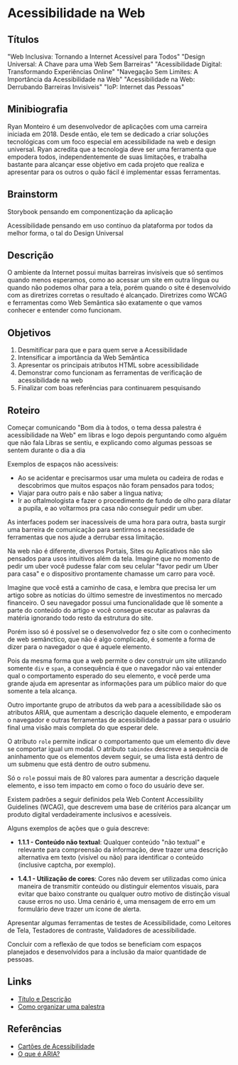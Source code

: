 # Acessibilidade na Web

## Títulos

"Web Inclusiva: Tornando a Internet Acessível para Todos"
"Design Universal: A Chave para uma Web Sem Barreiras"
"Acessibilidade Digital: Transformando Experiências Online"
"Navegação Sem Limites: A Importância da Acessibilidade na Web"
"Acessibilidade na Web: Derrubando Barreiras Invisíveis"
"IoP: Internet das Pessoas"

## Minibiografia

Ryan Monteiro é um desenvolvedor de aplicações com uma carreira iniciada em 2018. Desde então, ele tem se dedicado a criar soluções tecnológicas com um foco especial em acessibilidade na web e design universal. Ryan acredita que a tecnologia deve ser uma ferramenta que empodera todos, independentemente de suas limitações, e trabalha bastante para alcançar esse objetivo em cada projeto que realiza e apresentar para os outros o quão fácil é implementar essas ferramentas.

## Brainstorm

Storybook pensando em componentização da aplicação

Acessibilidade pensando em uso contínuo da plataforma por todos da melhor forma, o tal do Design Universal

## Descrição

O ambiente da Internet possui muitas barreiras invisíveis que só sentimos quando menos esperamos, como ao acessar um site em outra língua ou quando não podemos olhar para a tela, porém quando o site é desenvolvido com as diretrizes corretas o resultado é alcançado. Diretrizes como WCAG e ferramentas como Web Semântica são exatamente o que vamos conhecer e entender como funcionam.

## Objetivos

1. Desmitificar para que e para quem serve a Acessibilidade
1. Intensificar a importância da Web Semântica
1. Apresentar os principais atributos HTML sobre acessibilidade
1. Demonstrar como funcionam as ferramentas de verificação de acessibilidade na web
1. Finalizar com boas referências para continuarem pesquisando

## Roteiro

Começar comunicando "Bom dia à todos, o tema dessa palestra é acessibilidade na Web" em libras e logo depois perguntando como alguém que não fala Libras se sentiu, e explicando como algumas pessoas se sentem durante o dia a dia

Exemplos de espaços não acessíveis:

- Ao se acidentar e precisarmos usar uma muleta ou cadeira de rodas e descobrimos que muitos espaços não foram pensados para todos;
- Viajar para outro país e não saber a língua nativa;
- Ir ao oftalmologista e fazer o procedimento de fundo de olho para dilatar a pupila, e ao voltarmos pra casa não conseguir pedir um uber.

As interfaces podem ser inacessíveis de uma hora para outra, basta surgir uma barreira de comunicação para sentirmos a necessidade de ferramentas que nos ajude a derrubar essa limitação.

Na web não é diferente, diversos Portais, Sites ou Aplicativos não são pensados para usos intuitivos além da tela. Imagine que no momento de pedir um uber você pudesse falar com seu celular "favor pedir um Uber para casa" e o dispositivo prontamente chamasse um carro para você.

Imagine que você está a caminho de casa, e lembra que precisa ler um artigo sobre as notícias do último semestre de investimentos no mercado financeiro. O seu navegador possui uma funcionalidade que lê somente a parte do conteúdo do artigo e você consegue escutar as palavras da matéria ignorando todo resto da estrutura do site.

Porém isso só é possível se o desenvolvedor fez o site com o conhecimento de web semânctico, que não é algo complicado, é somente a forma de dizer para o navegador o que é aquele elemento.

Pois da mesma forma que a web permite o dev construir um site utilizando somente `div` e `span`, a consequência é que o navegador não vai entender qual o comportamento esperado do seu elemento, e você perde uma grande ajuda em apresentar as informações para um público maior do que somente a tela alcança.

Outro importante grupo de atributos da web para a acessibilidade são os atributos ARIA, que aumentam a descrição daquele elemento, e empoderam o navegador e outras ferramentas de acessibilidade a passar para o usuário final uma visão mais completa do que esperar dele.

O atributo `role` permite indicar o comportamento que um elemento div deve se comportar igual um modal. O atributo `tabindex` descreve a sequência de aninhamento que os elementos devem seguir, se uma lista está dentro de um submenu que está dentro de outro submenu.

Só o `role` possui mais de 80 valores para aumentar a descrição daquele elemento, e isso tem impacto em como o foco do usuário deve ser.

Existem padrões a seguir definidos pela Web Content Accessibility Guidelines (WCAG), que descrevem uma base de critérios para alcançar um produto digital verdadeiramente inclusivos e acessíveis.

Alguns exemplos de ações que o guia descreve:

- **1.1.1 - Conteúdo não textual**: Qualquer conteúdo "não textual" e relevante para compreensão da informação, deve trazer uma descrição alternativa em texto (visível ou não) para identificar o conteúdo (inclusive captcha, por exemplo).

- **1.4.1 - Utilização de cores**: Cores não devem ser utilizadas como única maneira de transmitir conteúdo ou distinguir elementos visuais, para evitar que baixo constrante ou qualquer outro motivo de distinção visual cause erros no uso. Uma cenário é, uma mensagem de erro em um formulário deve trazer um ícone de alerta.

Apresentar algumas ferramentas de testes de Acessibilidade, como Leitores de Tela, Testadores de contraste, Validadores de acessibilidade.

Concluir com a reflexão de que todos se beneficiam com espaços planejados e desenvolvidos para a inclusão da maior quantidade de pessoas.

## Links

- [Título e Descrição](https://medium.com/womakerscode/speaker-tips-criando-uma-proposta-de-palestra-461d1cf187f4)
- [Como organizar uma palestra](https://rockcontent.com/br/blog/como-organizar-uma-palestra/)



## Referências

- [Cartões de Acessibilidade](https://guia-wcag.com/)
- [O que é ARIA?](https://web.dev/articles/semantics-aria?hl=pt-br)
